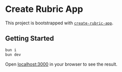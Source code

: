# Create Rubric App

This project is bootstrapped with [`create-rubric-app`](https://github.com/RubricLab/create-rubric-app).

## Getting Started
```sh
bun i
bun dev
```

Open [localhost:3000](http://localhost:3000) in your browser to see the result.
